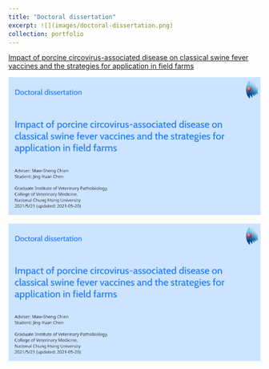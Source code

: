 ```yaml
---
title: "Doctoral dissertation"
excerpt: ![](images/doctoral-dissertation.png)
collection: portfolio
---
```


[Impact of porcine circovirus-associated disease on classical swine fever vaccines and the strategies for application in field farms](https://lazyliondog.github.io/phddissertation/)

![pic](/images/doctoral-dissertation.png)

[![](images/doctoral-dissertation.png)](https://lazyliondog.github.io/phddissertation/)
